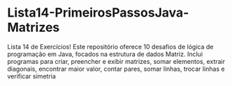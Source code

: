 # Lista14-PrimeirosPassosJava-Matrizes
Lista 14 de Exercícios! Este repositório oferece 10 desafios de lógica de programação em Java, focados na estrutura de dados Matriz. Inclui programas para criar, preencher e exibir matrizes, somar elementos, extrair diagonais, encontrar maior valor, contar pares, somar linhas, trocar linhas e verificar simetria
